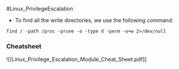 #Linux_PrivilegeEscalation 

- To find all the write directories, we use the following command:
```
find / -path /proc -prune -o -type d -perm -o+w 2>/dev/null
```


### Cheatsheet

![[Linux_Privilege_Escalation_Module_Cheat_Sheet.pdf]]